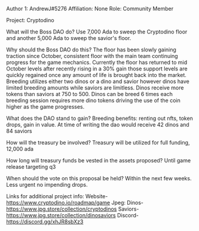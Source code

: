 Author 1:
AndrewJ#5276
Affiliation: None
Role: Community Member

Project: Cryptodino

What will the Boss DAO do?
Use 7,000 Ada to sweep the Cryptodino floor and another 5,000 Ada to sweep the savior's floor.

Why should the Boss DAO do this? 
The floor has been slowly gaining traction since October, consistent floor with the main team continuing progress for the game mechanics. Currently the floor has returned to mid October levels after recently rising in a 30% gain those support levels are quickly regained once any amount of life is brought back into the market. Breeding utilizes either two dinos or a dino and savior however dinos have limited breeding amounts while saviors are limitless. Dinos receive more tokens than saviors at 750 to 500. Dinos can be breed 6 times each breeding session requires more dino tokens driving the use of the coin higher as the game progresses.

What does the DAO stand to gain?
Breeding benefits: renting out nfts, token drops, gain in value. At time of writing the dao would receive 42 dinos and 84 saviors

How will the treasury be involved?
Treasury will be utilized for full funding, 12,000 ada

How long will treasury funds be vested in the assets proposed?
Until game release targeting q3

When should the vote on this proposal be held?
Within the next few weeks. Less urgent no impending drops.

Links for additional project info:
Website-https://www.cryptodino.io/roadmap/game
Jpeg:
Dinos- https://www.jpg.store/collection/cryptodinos
Saviors- https://www.jpg.store/collection/dinosaviors
Discord- https://discord.gg/xhJR8sbXz3



